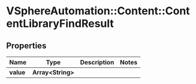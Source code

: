 # VSphereAutomation::Content::ContentLibraryFindResult

## Properties
Name | Type | Description | Notes
------------ | ------------- | ------------- | -------------
**value** | **Array&lt;String&gt;** |  | 


